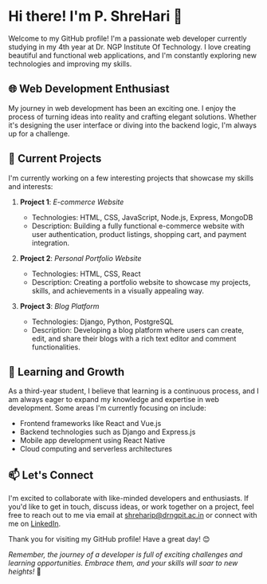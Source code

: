 # Hi there! I'm P. ShreHari 👋

Welcome to my GitHub profile! I'm a passionate web developer currently studying in my 4th year at Dr. NGP Institute Of Technology. I love creating beautiful and functional web applications, and I'm constantly exploring new technologies and improving my skills. 

## 🌐 Web Development Enthusiast

My journey in web development has been an exciting one. I enjoy the process of turning ideas into reality and crafting elegant solutions. Whether it's designing the user interface or diving into the backend logic, I'm always up for a challenge.

## 🔭 Current Projects

I'm currently working on a few interesting projects that showcase my skills and interests:

1. **Project 1**: *E-commerce Website*
   - Technologies: HTML, CSS, JavaScript, Node.js, Express, MongoDB
   - Description: Building a fully functional e-commerce website with user authentication, product listings, shopping cart, and payment integration.

2. **Project 2**: *Personal Portfolio Website*
   - Technologies: HTML, CSS, React
   - Description: Creating a portfolio website to showcase my projects, skills, and achievements in a visually appealing way.

3. **Project 3**: *Blog Platform*
   - Technologies: Django, Python, PostgreSQL
   - Description: Developing a blog platform where users can create, edit, and share their blogs with a rich text editor and comment functionalities.

## 🌱 Learning and Growth

As a third-year student, I believe that learning is a continuous process, and I am always eager to expand my knowledge and expertise in web development. Some areas I'm currently focusing on include:

- Frontend frameworks like React and Vue.js
- Backend technologies such as Django and Express.js
- Mobile app development using React Native
- Cloud computing and serverless architectures

## 📫 Let's Connect

I'm excited to collaborate with like-minded developers and enthusiasts. If you'd like to get in touch, discuss ideas, or work together on a project, feel free to reach out to me via email at shreharip@drngpit.ac.in or connect with me on [LinkedIn](https://www.linkedin.com/in/shrehari).

Thank you for visiting my GitHub profile! Have a great day! 😊

*Remember, the journey of a developer is full of exciting challenges and learning opportunities. Embrace them, and your skills will soar to new heights!* 🚀
